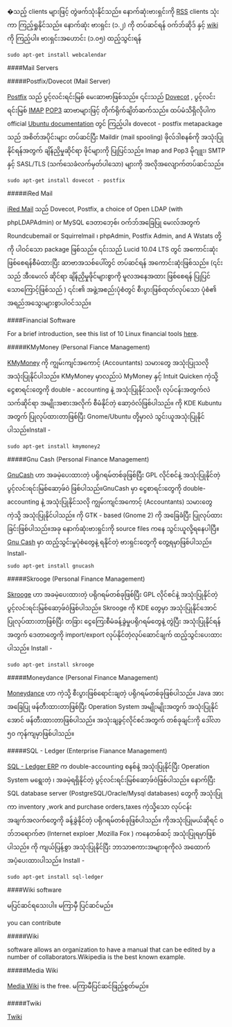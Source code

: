 ﻿�သည့် clients များဖြင့် တွဲဖက်သုံးနိုင်သည်။ နောက်ဆုံးဗားရှင်းကို [RSS]( http://en.wikipedia.org/wiki/RSS ) clients သုံးကာ ကြည့်ရှုနိုင်သည်။ နောက်ဆုံး ဗားရှင်း (၁.၂) ကို တပ်ဆင်ရန် ဝက်ဘ်ဆိုဒ် နှင့် [wiki](http://www.k5n.us/wiki/index.pmp?title=Main_Page)
ကို ကြည့်ပါ။ ဗားရှင်းအဟောင်း (၁.၀၅) ထည့်သွင်းရန် 

	sudo apt-get install webcalendar

####Mail Servers

#####Postfix/Dovecot (Mail Server)

[Postfix](http://www.postfix.org/) သည် ပွင့်လင်းရင်းမြစ် မေးဆာဗာဖြစ်သည်။ ၎င်းသည် [Dovecot](http://www.dovecot.org/) , ပွင့်လင်းရင်းမြစ် [IMAP](http://en.wikipedia.org/wiki/Internet_Message_Access_Protocol) [POP3](http://en.wikipedia.org/wiki/Post_Office_Protocol) ဆာဗာများဖြင့် တိုက်ရိုက်ချိတ်ဆက်သည်။ ထပ်မံသိရှိလိုပါက official [Ubuntu documentation](http://help.ubuntu.com/11.04/serverguide/C/email_services.html) တွင် ကြည့်ပါ။ dovecot - postfix metapackage သည် အစိတ်အပိုင်းများ တပ်ဆင်ပြီး Maildir (mail spooling) ဖိုလ်ဒါစနစ်ကို အသုံးပြုနိုင်ရန်အတွက် ချိန်ညှိမှုဆိုင်ရာ ဖိုင်များကို ပြုပြင်သည်။ Imap and Pop3 မိုဂျူး၊ SMTP နှင့် SASL/TLS (သက်သေခံလက်မှတ်ပါသော) များကို အလိုအလျောက်တပ်ဆင်သည်။

	sudo apt-get install dovecot - postfix

#####iRed Mail

[iRed Mail](http://code.google.com/p/iredmail/wiki/installation_on_Ubuntu) သည် Dovecot, Postfix, a choice of Open LDAP (with phpLDAPAdmin) or MySQL ဒေတာဘေ့စ်၊
ဝက်ဘ်အခြေပြု မေးလ်အတွက်  Roundcubemail or Squirrelmail ၊ phpAdmin, Postfix Admin, and A Wstats တို့ကို ပါဝင်သော package ဖြစ်သည်။ ၎င်းသည် Lucid 10.04 LTS တွင် အကောင်းဆုံးဖြစ်စေရန်စီမံထားပြီး ဆာဗာအသစ်ပေါ်တွင် တပ်ဆင်ရန် အကောင်းဆုံးဖြစ်သည်။ (၎င်းသည် အီးမေးလ် ဆိုင်ရာ ချိန်ညှိမှုဖိုင်များစွာကို မူလအနေအထား ဖြစ်စေရန် ပြုပြင်သောကြောင့်ဖြစ်သည် ) ၎င်း၏ အဖွဲ့အစည်းပုံစံတွင် စီးပွားဖြစ်ထုတ်လုပ်သော ပုံစံ၏ အရည်အသွေးများစွာပါဝင်သည်။

####Financial Software

For a brief introduction, see this list of 10 Linux financial tools [here](http://ubuntudoctor.com/content/news/10-linux-financial-tools).

#####KMyMoney (Personal Fiance Management)

[KMyMoney](http://kmymoney2.sourceforge.net/index-home.html) ကို ကျွမ်းကျင်အကောင့် (Accountants) သမားတွေ အသုံးပြုသလို အသုံးပြုနိုင်ပါသည်။ KMyMoney မှာလည်းပဲ MyMoney နှင့် Intuit Quicken ကဲ့သို့ ငွေစာရင်းတွေကို  double - accounting နဲ့ အသုံးပြုနိုင်သလို၊ လုပ်ငန်းအတွက်လဲ သက်ဆိုင်ရာ အမျိုးအစားအလိုက် စီမံနိုင်တဲ့ ဆော့ဝဲလ်ဖြစ်ပါသည်။ ကို KDE Kubuntu အတွက် ပြုလုပ်ထားတာဖြစ်ပြီး Gnome/Ubuntu တို့မှာလဲ သွင်းယူအသုံးပြုနိုင်ပါသည်။Install -

	sudo apt-get install kmymoney2

#####Gnu Cash (Personal Finance Management)

[GnuCash](http://www.gnucash.org/) ဟာ အခမဲ့ပေးထားတဲ့ ပရိုဂရမ်တစ်ခုဖြစ်ပြီး GPL 
လိုင်စင်နဲ့ အသုံးပြုနိုင်တဲ့ ပွင့်လင်းရင်းမြစ်ဆော့ဖ်ဝဲ ဖြစ်ပါသည်။GnuCash မှာ ငွေစာရင်းတွေကို double-accounting နဲ့ အသုံးပြုနိုင်သလို ကျွမ်းကျင်အကောင့် (Accountants) သမားတွေကဲ့သို့ အသုံးပြုနိုင်ပါသည်။ ကို GTK - based (Gnome 2) ကို အခြေခံပြီး ပြုလုပ်ထားခြင်းဖြစ်ပါသည်။အခု နောက်ဆုံးဗားရှင်းကို source files ကနေ သွင်းယူလို့ရနေပါပြီ။ [Gnu Cash](http://www.gnucash.org/) မှာ ထည့်သွင်းမှုပုံစံတွေနဲ့ ရနိုင်တဲ့ ဗားရှင်းတွေကို တွေ့ရမှာဖြစ်ပါသည်။ Install-

	sudo apt-get install gnucash

#####Skrooge (Personal Finance Management)

[Skrooge](http://skrooge.org/) ဟာ အခမဲ့ပေးထားတဲ့ ပရိုဂရမ်တစ်ခုဖြစ်ပြီး GPL လိုင်စင်နဲ့ အသုံးပြုနိုင်တဲ့ ပွင့်လင်းရင်းမြစ်ဆော့ဖ်ဝဲဖြစ်ပါသည်။ Skrooge ကို KDE တွေမှာ အသုံးပြုနိုင်အောင် ပြုလုပ်ထားတာဖြစ်ပြီး တခြား ငွေကြေးစီမံခန့်ခွဲမှုပရိုဂရမ်တွေနဲ့ တွဲပြီး အသုံးပြုနိုင်ရန်အတွက် ဒေတာတွေကို import/export လုပ်နိုင်တဲ့လုပ်ဆောင်ချက် ထည့်သွင်းပေးထားပါသည်။ Install -

	sudo apt-get install skrooge

#####Moneydance (Personal Finance Management)

[Moneydance](http://moneydance.com/) ဟာ ကဲ့သို့ စီးပွားဖြစ်ရောင်းချတဲ့ ပရိုဂရမ်တစ်ခုဖြစ်ပါသည်။ Java အား အခြေပြု ဖန်တီးထားတာဖြစ်ပြီး Operation System အမျိုးမျိုးအတွက် အသုံးပြုနိုင်အောင် ဖန်တီးထားတာဖြစ်ပါသည်။ အသုံးချခွင့်လိုင်စင်အတွက်  တစ်ခုချင်းကို ဒေါ်လာ ၅၀ ကုန်ကျမှာဖြစ်ပါသည်။

#####SQL - Ledger (Enterprise Fianance Management)

[SQL - Ledger ERP](http://www.sql-ledger.org/) က double-accounting စနစ်နဲ့ အသုံးပြုနိုင်ပြီး
Operation System မရွေးတဲ့ ၊ အခမဲ့ရရှိနိုင်တဲ့ ပွင့်လင်းရင်းမြစ်ဆော့ဖ်ဝဲဖြစ်ပါသည်။ နောက်ပြီး SQL database server (PostgreSQL/Oracle/Mysql databases) တွေကို အသုံးပြုကာ inventory ,work and purchase orders,taxes ကဲ့သို့သော လုပ်ငန်းအချက်အလက်တွေကို ခန့်ခွဲနိုင်တဲ့ ပရိုဂရမ်တစ်ခုဖြစ်ပါသည်။ ကိုအသုံးပြုမယ်ဆိုရင် ဝဘ်ဘရောက်ဇာ (Internet exploer ,Mozilla Fox ) ကနေတစ်ဆင့် အသုံးပြုရမှာဖြစ်ပါသည်။ ကို ကျယ်ပြန့်စွာ အသုံးပြုနိုင်ပြီး ဘာသာစကားအများစုကိုလဲ အထောက်အပံ့ပေးထားပါသည်။ Install -

	sudo apt-get install sql-ledger

####Wiki software

မပြင်ဆင်ရသေးပါ။ မကြာမှီ ပြင်ဆင်မည်။

you can contribute

#####Wiki 

software allows an organization to have a manual that can be edited by a number of collaborators.Wikipedia is the best known example.

#####Media Wiki

[Media Wiki](http://www.mediawiki.org) is the free. မကြာမီပြင်ဆင်ဖြည့်စွတ်မည်။

#####Twiki

[Twiki](http://twiki.org)
